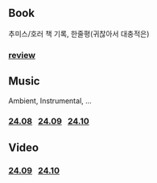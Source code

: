
## Book
추미스/호러 책 기록, 한줄평(귀찮아서 대충적은)
### [review](Book/review.md#start)

## Music
Ambient, Instrumental, ...
### [24.08](Music/24.08.md) &nbsp; [24.09](Music/24.09.md) &nbsp; [24.10](Music/24.10.md)

## Video
### [24.09](Video/24.09.md) &nbsp; [24.10](Video/24.10.md)

